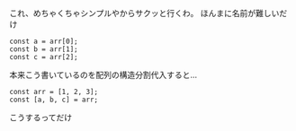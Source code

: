 これ、めちゃくちゃシンプルやからサクッと行くわ。
ほんまに名前が難しいだけ

```tsx
const a = arr[0];
const b = arr[1];
const c = arr[2];

```

本来こう書いているのを配列の構造分割代入すると…

```tsx
const arr = [1, 2, 3];
const [a, b, c] = arr;

```

こうするってだけ

